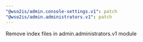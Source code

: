 ```yaml
---
"@wso2is/admin.console-settings.v1": patch
"@wso2is/admin.administrators.v1": patch
---
```


Remove index files in admin.administrators.v1 module
